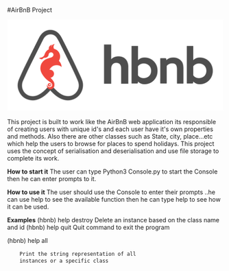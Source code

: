 #AirBnB Project

![Project Logo](65f4a1dd9c51265f49d0.png)

This project is built to work like the AirBnB web application its responsible of creating users with unique id's and each user have it's own properties and  methods. Also there are other classes such as State, city, place...etc which help the users to browse for places to spend holidays.
This project uses the concept of serialisation and deserialisation and use file storage to complete its work.

**How to start it**
The user can type 
Python3 Console.py to start the Console then he can enter prompts to it.

**How to use it**
The user should use the Console to enter their prompts ..he can use help to see the available function then he can type help <name of function> to see how it can be used.

**Examples**
(hbnb) help destroy
Delete an instance based on the class name and id
(hbnb) help quit
Quit command to exit the program

(hbnb) help all

        Print the string representation of all
        instances or a specific class
